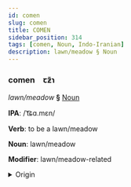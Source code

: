 ```yaml
---
id: comen
slug: comen
title: COMEN
sidebar_position: 314
tags: [comen, Noun, Indo-Iranian]
description: lawn/meadow § Noun
---
```


### comen&emsp;<span kind="abugida">ꞇƶ̃ɿ</span>

*lawn/meadow* **§** [Noun](../../tags/Noun)

**IPA**: /ˈt͡ɕɑ.mɛn/

**Verb**: to be a lawn/meadow

**Noun**: lawn/meadow

**Modifier**: lawn/meadow-related

<details>
    <summary>Origin</summary>
    Persian چمن čaman [t͡ʃʰä.mǽn]<br/>
    <em>Indo-Iranian Language Family</em>
</details>